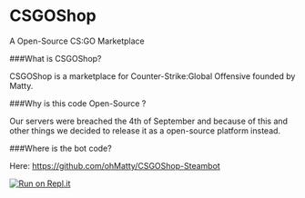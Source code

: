 CSGOShop
========

A Open-Source CS:GO Marketplace

###What is CSGOShop?

CSGOShop is a marketplace for Counter-Strike:Global Offensive founded by Matty.

###Why is this code Open-Source ?

Our servers were breached the 4th of September and because of this and other things we decided to release it as a open-source platform instead.

###Where is the bot code?

Here: https://github.com/ohMatty/CSGOShop-Steambot

[![Run on Repl.it](https://repl.it/badge/github/ohMatty/CSGOShop)](https://repl.it/github/ohMatty/CSGOShop)
